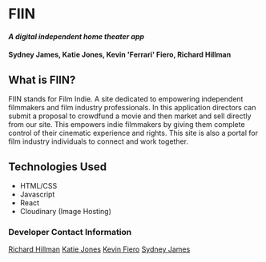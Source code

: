 # FIIN

#### _A digital independent home theater app_

#### Sydney James, Katie Jones, Kevin 'Ferrari' Fiero, Richard Hillman

## What is FIIN?

FIIN stands for Film Indie. A site dedicated to empowering independent filmmakers and film industry professionals. In this application directors can submit a proposal to crowdfund a movie and then market and sell directly from our site. This empowers indie filmmakers by giving them complete control of their cinematic experience and rights. This site is also a portal for film industry individuals to connect and work together. 

## Technologies Used

- HTML/CSS
- Javascript
- React
- Cloudinary (Image Hosting)

### Developer Contact Information

[Richard Hillman](https://www.linkedin.com/in/richard-hillman/)
[Katie Jones](https://www.linkedin.com/in/katiejonesyo/)
[Kevin Fiero](http://www.kevinjfiero.com/)
[Sydney James](https://www.linkedin.com/in/sydjames/)
